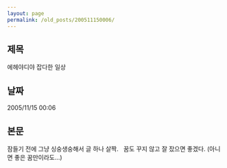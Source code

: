 ```yaml
---
layout: page
permalink: /old_posts/200511150006/
---
```


## 제목
에헤야디야 잡다한 일상

## 날짜
2005/11/15 00:06

## 본문
잠들기 전에 그냥 싱숭생숭해서 글 하나 살짝.
 
꿈도 꾸지 않고 잘 잤으면 좋겠다. (아니면 좋은 꿈만이라도...)